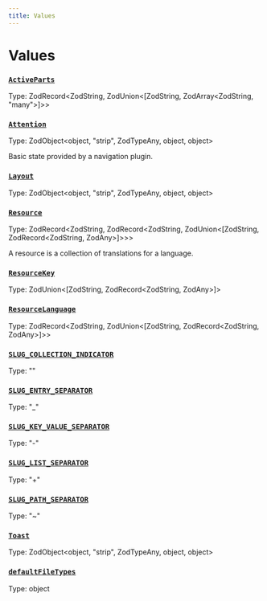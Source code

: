 ```yaml
---
title: Values
---
```

# Values 

### [`ActiveParts`](https://github.com/dxos/dxos/blob/56c97ac85/packages/sdk/app-framework/src/plugins/common/navigation.ts#L49)
Type: ZodRecord&lt;ZodString, ZodUnion&lt;[ZodString, ZodArray&lt;ZodString, "many"&gt;]&gt;&gt;



### [`Attention`](https://github.com/dxos/dxos/blob/56c97ac85/packages/sdk/app-framework/src/plugins/common/navigation.ts#L58)
Type: ZodObject&lt;object, "strip", ZodTypeAny, object, object&gt;

Basic state provided by a navigation plugin.

### [`Layout`](https://github.com/dxos/dxos/blob/56c97ac85/packages/sdk/app-framework/src/plugins/common/layout.ts#L42)
Type: ZodObject&lt;object, "strip", ZodTypeAny, object, object&gt;



### [`Resource`](https://github.com/dxos/dxos/blob/56c97ac85/packages/sdk/app-framework/src/plugins/common/translations.ts#L18)
Type: ZodRecord&lt;ZodString, ZodRecord&lt;ZodString, ZodUnion&lt;[ZodString, ZodRecord&lt;ZodString, ZodAny&gt;]&gt;&gt;&gt;

A resource is a collection of translations for a language.

### [`ResourceKey`](https://github.com/dxos/dxos/blob/56c97ac85/packages/sdk/app-framework/src/plugins/common/translations.ts#L9)
Type: ZodUnion&lt;[ZodString, ZodRecord&lt;ZodString, ZodAny&gt;]&gt;



### [`ResourceLanguage`](https://github.com/dxos/dxos/blob/56c97ac85/packages/sdk/app-framework/src/plugins/common/translations.ts#L12)
Type: ZodRecord&lt;ZodString, ZodUnion&lt;[ZodString, ZodRecord&lt;ZodString, ZodAny&gt;]&gt;&gt;



### [`SLUG_COLLECTION_INDICATOR`](https://github.com/dxos/dxos/blob/56c97ac85/packages/sdk/app-framework/src/plugins/common/navigation.ts#L17)
Type: ""



### [`SLUG_ENTRY_SEPARATOR`](https://github.com/dxos/dxos/blob/56c97ac85/packages/sdk/app-framework/src/plugins/common/navigation.ts#L14)
Type: "_"



### [`SLUG_KEY_VALUE_SEPARATOR`](https://github.com/dxos/dxos/blob/56c97ac85/packages/sdk/app-framework/src/plugins/common/navigation.ts#L15)
Type: "-"



### [`SLUG_LIST_SEPARATOR`](https://github.com/dxos/dxos/blob/56c97ac85/packages/sdk/app-framework/src/plugins/common/navigation.ts#L13)
Type: "+"



### [`SLUG_PATH_SEPARATOR`](https://github.com/dxos/dxos/blob/56c97ac85/packages/sdk/app-framework/src/plugins/common/navigation.ts#L16)
Type: "~"



### [`Toast`](https://github.com/dxos/dxos/blob/56c97ac85/packages/sdk/app-framework/src/plugins/common/layout.ts#L14)
Type: ZodObject&lt;object, "strip", ZodTypeAny, object, object&gt;



### [`defaultFileTypes`](https://github.com/dxos/dxos/blob/56c97ac85/packages/sdk/app-framework/src/plugins/common/file.ts#L11)
Type: object



